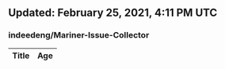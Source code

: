 ## Updated: February 25, 2021, 4:11 PM UTC


### indeedeng/Mariner-Issue-Collector
|**Title**|**Age**|
|:----|:----|